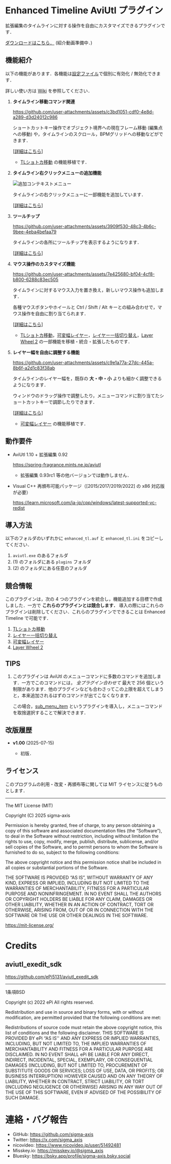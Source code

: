 # Enhanced Timeline AviUtl プラグイン

拡張編集のタイムラインに対する操作を自由にカスタマイズできるプラグインです．

[ダウンロードはこちら．](https://github.com/sigma-axis/aviutl_enhanced_tl/releases) (紹介動画準備中．)


## 機能紹介
以下の機能があります．各機能は[設定ファイル](https://github.com/sigma-axis/aviutl_enhanced_tl/wiki/設定ファイルについて)で個別に有効化 / 無効化できます．

詳しい使い方は [Wiki](https://github.com/sigma-axis/aviutl_enhanced_tl/wiki) を参照してください．

1.  **タイムライン移動コマンド関連**

    https://github.com/user-attachments/assets/c3bd1051-cdf0-4e8d-a289-d3d24012c986

    ショートカットキー操作でオブジェクト境界への現在フレーム移動 (編集点への移動) や，タイムラインのスクロール，BPMグリッドへの移動などができます．

    [[詳細はこちら](タイムライン移動コマンドの機能)]

    - [TLショトカ移動](https://github.com/sigma-axis/aviutl_tl_walkaround) の機能移植です．

1.  **タイムライン右クリックメニューの追加機能**

    ![追加コンテキストメニュー](https://github.com/user-attachments/assets/04cb10e6-027f-480f-a513-e34cc6b9a559)

    タイムラインの右クリックメニューに一部機能を追加しています．

    [[詳細はこちら](タイムライン右クリックメニューの追加機能)]

1.  **ツールチップ**

    https://github.com/user-attachments/assets/3909f530-48c3-4b6c-9bee-4eba4befaa79

    タイムラインの各所にツールチップを表示するようになります．

    [[詳細はこちら](ツールチップ機能)]

1.  **マウス操作のカスタマイズ機能**

    https://github.com/user-attachments/assets/7e425680-bf04-4cf8-b800-6288c83ec505

    タイムラインに対するマウス入力を置き換え，新しいマウス操作も追加します．

    各種マウスボタンやホイールと Ctrl / Shift / Alt キーとの組み合わせで，マウス操作を自由に割り当てられます．

    [[詳細はこちら](マウス操作のカスタマイズ機能)]

    - [TLショトカ移動](https://github.com/sigma-axis/aviutl_tl_walkaround)，[可変幅レイヤー](https://github.com/sigma-axis/aviutl_layer_resize)，[レイヤー一括切り替え](https://github.com/sigma-axis/aviutl_toggle_layers)，[Layer Wheel 2](https://github.com/sigma-axis/aviutl_layer_wheel2) の一部機能を移植・統合・拡張したものです．

1.  **レイヤー幅を自由に調整する機能**

    https://github.com/user-attachments/assets/c9e1a77a-27dc-445a-8b6f-a2d1c83f38ab

    タイムラインのレイヤー幅を，既存の **大・中・小** よりも細かく調整できるようになります．

    ウィンドウのドラッグ操作で調整したり，メニューコマンドに割り当てたショートカットキーで調節したりできます．

    [[詳細はこちら](レイヤー幅を自由に調整する機能)]

    - [可変幅レイヤー](https://github.com/sigma-axis/aviutl_layer_resize) の機能移植です．


## 動作要件

- AviUtl 1.10 + 拡張編集 0.92

  https://spring-fragrance.mints.ne.jp/aviutl
  - 拡張編集 0.93rc1 等の他バージョンでは動作しません．

- Visual C++ 再頒布可能パッケージ（\[2015/2017/2019/2022\] の x86 対応版が必要）

  https://learn.microsoft.com/ja-jp/cpp/windows/latest-supported-vc-redist

## 導入方法

以下のフォルダのいずれかに `enhanced_tl.auf` と `enhanced_tl.ini` をコピーしてください．

1. `aviutl.exe` のあるフォルダ
1. (1) のフォルダにある `plugins` フォルダ
1. (2) のフォルダにある任意のフォルダ

##  競合情報

このプラグインは，次の 4 つのプラグインを統合し，機能追加する目標で作成しました．一方で **これらのプラグインとは競合します．** 導入の際にはこれらのプラグインは削除してください．これらのプラグインでできることは Enhanced Timeline で可能です．

1.  [TLショトカ移動](https://github.com/sigma-axis/aviutl_tl_walkaround)
1.  [レイヤー一括切り替え](https://github.com/sigma-axis/aviutl_toggle_layers)
1.  [可変幅レイヤー](https://github.com/sigma-axis/aviutl_layer_resize)
1.  [Layer Wheel 2](https://github.com/sigma-axis/aviutl_layer_wheel2)

##  TIPS

1.  このプラグインは AviUtl のメニューコマンドに多数のコマンドを追加します．一方でこのコマンドには， *全プラグイン合わせて* 最大で 256 個という制限があります．他のプラグインなども合わさってこの上限を超えてしまうと，本来追加されるはずのコマンドが出てこなくなります．

    この場合，[sub_menu_item](https://github.com/nazonoSAUNA/sub_menu_item) というプラグインを導入し，メニューコマンドを取捨選択することで解決できます．


## 改版履歴

- **v1.00** (2025-07-15)

  - 初版．

## ライセンス

このプログラムの利用・改変・再頒布等に関しては MIT ライセンスに従うものとします．

---

The MIT License (MIT)

Copyright (C) 2025 sigma-axis

Permission is hereby granted, free of charge, to any person obtaining a copy of this software and associated documentation files (the “Software”), to deal in the Software without restriction, including without limitation the rights to use, copy, modify, merge, publish, distribute, sublicense, and/or sell copies of the Software, and to permit persons to whom the Software is furnished to do so, subject to the following conditions:

The above copyright notice and this permission notice shall be included in all copies or substantial portions of the Software.

THE SOFTWARE IS PROVIDED “AS IS”, WITHOUT WARRANTY OF ANY KIND, EXPRESS OR IMPLIED, INCLUDING BUT NOT LIMITED TO THE WARRANTIES OF MERCHANTABILITY, FITNESS FOR A PARTICULAR PURPOSE AND NONINFRINGEMENT. IN NO EVENT SHALL THE AUTHORS OR COPYRIGHT HOLDERS BE LIABLE FOR ANY CLAIM, DAMAGES OR OTHER LIABILITY, WHETHER IN AN ACTION OF CONTRACT, TORT OR OTHERWISE, ARISING FROM, OUT OF OR IN CONNECTION WITH THE SOFTWARE OR THE USE OR OTHER DEALINGS IN THE SOFTWARE.

https://mit-license.org/


#  Credits

##  aviutl_exedit_sdk

https://github.com/ePi5131/aviutl_exedit_sdk

---

1条項BSD

Copyright (c) 2022
ePi All rights reserved.

Redistribution and use in source and binary forms, with or without modification, are permitted provided that the following conditions are met:

Redistributions of source code must retain the above copyright notice, this list of conditions and the following disclaimer.
THIS SOFTWARE IS PROVIDED BY ePi “AS IS'' AND ANY EXPRESS OR IMPLIED WARRANTIES, INCLUDING, BUT NOT LIMITED TO, THE IMPLIED WARRANTIES OF MERCHANTABILITY AND FITNESS FOR A PARTICULAR PURPOSE ARE DISCLAIMED. IN NO EVENT SHALL ePi BE LIABLE FOR ANY DIRECT, INDIRECT, INCIDENTAL, SPECIAL, EXEMPLARY, OR CONSEQUENTIAL DAMAGES (INCLUDING, BUT NOT LIMITED TO, PROCUREMENT OF SUBSTITUTE GOODS OR SERVICES; LOSS OF USE, DATA, OR PROFITS; OR BUSINESS INTERRUPTION) HOWEVER CAUSED AND ON ANY THEORY OF LIABILITY, WHETHER IN CONTRACT, STRICT LIABILITY, OR TORT (INCLUDING NEGLIGENCE OR OTHERWISE) ARISING IN ANY WAY OUT OF THE USE OF THIS SOFTWARE, EVEN IF ADVISED OF THE POSSIBILITY OF SUCH DAMAGE.


#  連絡・バグ報告

- GitHub: https://github.com/sigma-axis
- Twitter: https://x.com/sigma_axis
- nicovideo: https://www.nicovideo.jp/user/51492481
- Misskey.io: https://misskey.io/@sigma_axis
- Bluesky: https://bsky.app/profile/sigma-axis.bsky.social
